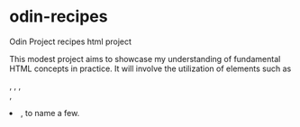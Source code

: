 # odin-recipes
Odin Project recipes html project

This modest project aims to showcase my understanding of fundamental HTML concepts in practice. It will involve the utilization of elements such as <p>, <img>, <h>, <br>, <li>, to name a few.
